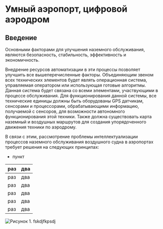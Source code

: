 # Умный аэропорт, цифровой аэродром
## Введение
Основными факторами для улучшения наземного обслуживания, являются безопасность, стабильность, эффективность и экономичность. 

Внедрение ресурсов автоматизации в эти процессы позволяет улучшить все вышеперечисленные факторы. Объединяющим звеном всех технических элементов будет являть операционная система, управляемая оператором или использующая готовые алгоритмы. Данная система будет связана со всеми элементами, участвующими в процессе обслуживания. Для функционирования данной системы, все технические единицы должны быть оборудованы GPS датчикам, сенсорами и процессорами, обрабатывающими информацию, получаемой с сенсоров, для возможности автономного функционирования этой техники. Также должна существовать карта наземный и воздушных маршрутов для создания упорядоченного движения техники по аэродрому. 

В связи с этим, рассмотрение проблемы интеллектуализации процессов наземного обслуживания воздушного судна в аэропортах требует решения на следующих принципах:
- пункт

| раз | два |
|:----|:----|
| раз | два |
| раз | два |
| раз | два |
| раз | два |
| раз | два |

![Рисунок 1. fskdjfkpsdj](https://sun9-23.userapi.com/impg/p9NcsRGsrR7w3xo6qcnjpiUrFmR1DO3tw_I0Sw/6S1_ilB6qEY.jpg?size=850x534&quality=96&sign=1b623538415095bd46dfcd0cf2290dba&type=album)
